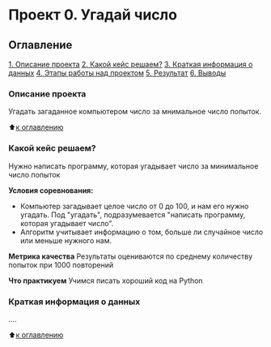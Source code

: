 # Проект 0. Угадай число

## Оглавление
[1. Описание проекта](https://github.com/Odomari/sf_data_science/tree/main/project_0/README.md#Описание-проекта)
[2. Какой кейс решаем?](https://github.com/Odomari/sf_data_science/tree/main/project_0/README.md#Какой-кейс-решаем?)
[3. Краткая информация о данных](https://github.com/Odomari/sf_data_science/tree/main/project_0/README.md#Краткая-информация-о-данных)
[4. Этапы работы над проектом](https://github.com/Odomari/sf_data_science/tree/main/project_0/README.md#Этапы-работы-над-проектом)
[5. Результат](https://github.com/Odomari/sf_data_science/tree/main/project_0/README.md#Результат)
[6. Выводы](https://github.com/Odomari/sf_data_science/tree/main/project_0/README.md#Выводы)

### Описание проекта
Угадать загаданное компьютером число за мнимальное число попыток.

:arrow_up:[к оглавлению](https://github.com/Odomari/sf_data_science/tree/main/project_0/README.md#Оглавление)

### Какой кейс решаем?
Нужно написать программу, которая угадывает число за минимальное число попыток

**Условия соревнования:**
- Компьютер загадывает целое число от 0 до 100, и нам его нужно угадать. Под "угадать", подразумевается "написать программу, которая угадывает число".
- Алгоритм учитывает информацию о том, больше ли случайное число или меньше нужного нам.

**Метрика качества**
Результаты оцениваются по среднему количеству попыток при 1000 повторений

**Что практикуем**
Учимся писать хороший код на Python

### Краткая информация о данных
....

:arrow_up:[к оглавлению](https://github.com/Odomari/sf_data_science/tree/main/project_0/README.md#Оглавление)